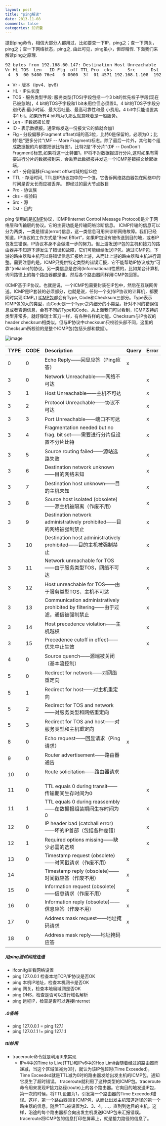 ```yaml
---
layout: post
title: "ping解读"
date: 2013-11-08
comments: false
categories: 知识囊
---
```

提到ping命令，相信大部分人都用过，比如要查一下IP，ping之；查一下网关，ping之；查一下网络状态，ping之. 由此可见，ping虽小，但却精悍. 下面我们来解读ping之原理.

<pre>
92 bytes from 192.168.60.147: Destination Host Unreachable
Vr HL TOS  Len   ID Flg  off TTL Pro  cks      Src      Dst
 4  5  00 5400 76e4   0 0000  3f  01 4571 192.168.1.108  192.168.60.151 
</pre>
* Vr - 版本（ipv4、ipv6）
* HL - IP头长度
* TOS - 服务类型字段: 服务类型(TOS)字段包括一个3 bit的优先权子字段(现在已被忽略)，4 bit的TOS子字段和1 bit未用位但必须置0。4 bit的TOS子字段分别代表:最小时延、最大吞吐量、最高可靠性和最
小费用。4 bit中只能设置其中1 bit。如果所有4 bit均为0,那么就意味着是一般服务。
* Len - IP数据报长度
* ID - 表示数据报，通常每发送一份报文它的值就会加1
* Flg - 分段偏移(Fragment offset)域的高3位，比特0是保留的，必须为0；比特1是“更多分片”(MF -- More Fragment)标志。除了最后一片外，其他每个组成数据报的片都要把该比特置1。比特2是“不分片”(DF -- DonDon't Fragment)标志,如果将这一比特置1，IP将不对数据报进行分片,这时如果有需要进行分片的数据报到来，会丢弃此数据报并发送一个ICMP差错报文给起始端。
* off - 分段偏移(Fragment offset)域的低13位
* TTL - 存活时间, TTL是IP协议包中的一个值，它告诉网络路由器包在网络中的时间是否太长而应被丢弃。 即经过的最大节点数目
* Pro - 协议族
* cks - 校验码
* Src - 源
* Dst - 目的

ping 使用的是[ICMP](http://www.ietf.org/rfc/rfc792.txt)协议，ICMP(Internet Control Message Protocol)是介于网络层和传输层的协议。它的主要功能是传输网络诊断信息。
ICMP传输的信息可以分为两类，一类是错误(error)信息，这一类信息可用来诊断网络故障。我们已经知道，IP协议的工作方式是“Best Effort”，如果IP包没有被传送到目的地，或者IP包发生错误，IP协议本身不会做进一步的努力。但上游发送IP包的主机和接力的路由器并不知道下游发生了错误和故障，它们可能继续发送IP包。通过ICMP包，下游的路由器和主机可以将错误信息汇报给上游，从而让上游的路由器和主机进行调整。需要注意的是，ICMP只提供特定类型的错误汇报，它不能帮助IP协议成为“可靠”(reliable)的协议。另一类信息是咨询(Informational)性质的，比如某台计算机询问路径上的每个路由器都是谁，然后各个路由器同样用ICMP包回答。

(ICMP基于IP协议。也就是说，一个ICMP包需要封装在IP包中，然后在互联网传送。ICMP是IP套装的必须部分，也就是说，任何一个支持IP协议的计算机，都要同时实现ICMP。)
[ICMP包](http://www.cnblogs.com/vamei/archive/2012/12/05/2801991.html)都会有Type, Code和Checksum三部分。Type表示ICMP包的大的类型，而Code是一个Type之内细分的小类型。针对不同的错误信息或者咨询信息，会有不同的Type和Code。从上面我们可以看到，ICMP支持的类型非常多，就好像瑞士军刀一样，有各种各样的功能。Checksum与IP协议的header checksum相类似，但与IP协议中checksum只校验头部不同，这里的Checksum所校验的是整个ICMP包(包括头部和数据)。

![image](http://g.hiphotos.baidu.com/baike/s%3D250/sign=4e8661dcf8f2b211e02e824bfa816511/ae51f3deb48f8c54ca50c28039292df5e1fe7f99.jpg)

|TYPE|CODE|Description|Query|Error
|:--|:--|:--|:--|:--
|0|0|Echo Reply——回显应答（Ping应答）|x|	　
|3|0|Network Unreachable——网络不可达||x
|3|1|Host Unreachable——主机不可达||x
|3|2|Protocol Unreachable——协议不可达||x
|3|3|Port Unreachable——端口不可达||x
|3|4|Fragmentation needed but no frag. bit set——需要进行分片但设置不分片比特||x
|3|5|Source routing failed——源站选路失败||x
|3|6|Destination network unknown——目的网络未知||x
|3|7|Destination host unknown——目的主机未知||x
|3|8|Source host isolated (obsolete)——源主机被隔离（作废不用）||x
|3|9|Destination network administratively prohibited——目的网络被强制禁止||x
|3|10|Destination host administratively prohibited——目的主机被强制禁止||x
|3|11|Network unreachable for TOS——由于服务类型TOS，网络不可达||x
|3|12|Host unreachable for TOS——由于服务类型TOS，主机不可达||x
|3|13|Communication administratively prohibited by filtering——由于过滤，通信被强制禁止||x
|3|14|Host precedence violation——主机越权||x
|3|15|Precedence cutoff in effect——优先中止生效||x
|4|0|Source quench——源端被关闭（基本流控制）	　	　
|5|0|Redirect for network——对网络重定向	　	　
|5|1|Redirect for host——对主机重定向	　	　
|5|2|Redirect for TOS and network——对服务类型和网络重定向
|5|3|Redirect for TOS and host——对服务类型和主机重定向
|8|0|Echo request——回显请求（Ping请求）|x|	　
|9|0|Router advertisement——路由器通告	　	　
|10|0|Route solicitation——路由器请求	　	　
|11|0|TTL equals 0 during transit——传输期间生存时间为0||x
|11|1|TTL equals 0 during reassembly——在数据报组装期间生存时间为0||x
|12|0|IP header bad (catchall error)——坏的IP首部（包括各种差错）||x
|12|1|Required options missing——缺少必需的选项||x
|13|0|Timestamp request (obsolete)——时间戳请求（作废不用）|x　
|14||Timestamp reply (obsolete)——时间戳应答（作废不用）|x　
|15|0|Information request (obsolete)——信息请求（作废不用）|x
|16|0|Information reply (obsolete)——信息应答（作废不用）|x
|17|0|Address mask request——地址掩码请求|x
|18|0|Address mask reply——地址掩码应答	　	　

##### 用ping测试网络连通
* ifconifg查看网络设置
* ping 127.0.0.1 检查本地TCP/IP协议是否OK
* ping 本机IP地址，检查本机网卡是否OK
* ping 网关，检查本地局域网是否OK
* ping DNS，检查是否可以进行域名解析
* ping 远程IP，检查是否可以连接Internet

##### .0省略
* ping 127.0.0.1 = ping 127.1
* ping 127.0.1.1 != ping 127.1.1

##### ttl妙用
* traceroute命令就是利用ttl来实现
	* IPv4中的Time to Live(TTL)和IPv6中的Hop Limit会随着经过的路由器而递减，当这个区域值减为0时，就认为该IP包超时(Time Exceeded)。Time Exceeded就是TTL减为0时的路由器发给出发主机的ICMP包，通知它发生了超时错误。
traceroute就利用了这种类型的ICMP包。traceroute命令用来发现IP接力路径(route)上的各个路由器。它向目的地发送IP包，第一次的时候，将TTL设置为1，引发第一个路由器的Time Exceeded错误。这样，第一个路由器回复ICMP包，从而让出发主机知道途径的第一个路由器的信息。随后TTL被设置为2、3、4，...，直到到达目的主机。这样，沿途的每个路由器都会向出发主机发送ICMP包来汇报错误。traceroute将ICMP包的信息打印在屏幕上，就是接力路径的信息了。